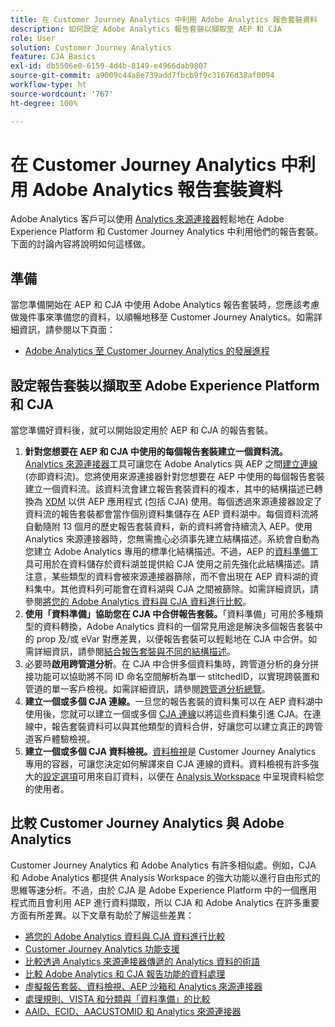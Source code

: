 ```yaml
---
title: 在 Customer Journey Analytics 中利用 Adobe Analytics 報告套裝資料
description: 如何設定 Adobe Analytics 報告套裝以擷取至 AEP 和 CJA
role: User
solution: Customer Journey Analytics
feature: CJA Basics
exl-id: db5506e0-6159-4d4b-8149-e4966dab9807
source-git-commit: a9009c44a8e739add7fbcb9f9c31676d38af0094
workflow-type: ht
source-wordcount: '767'
ht-degree: 100%

---
```


# 在 Customer Journey Analytics 中利用 Adobe Analytics 報告套裝資料

Adobe Analytics 客戶可以使用 [Analytics 來源連接器](https://experienceleague.adobe.com/docs/experience-platform/sources/connectors/adobe-applications/analytics.html?lang=zh-Hant)輕鬆地在 Adobe Experience Platform 和 Customer Journey Analytics 中利用他們的報告套裝。下面的討論內容將說明如何這樣做。

## 準備

當您準備開始在 AEP 和 CJA 中使用 Adobe Analytics 報告套裝時，您應該考慮做幾件事來準備您的資料，以順暢地移至 Customer Journey Analytics。如需詳細資訊，請參閱以下頁面：

* [Adobe Analytics 至 Customer Journey Analytics 的發展進程](/help/getting-started/aa-to-cja.md)

## 設定報告套裝以擷取至 Adobe Experience Platform 和 CJA

當您準備好資料後，就可以開始設定用於 AEP 和 CJA 的報告套裝。

1. **針對您想要在 AEP 和 CJA 中使用的每個報告套裝建立一個資料流。** [Analytics 來源連接器](https://experienceleague.adobe.com/docs/experience-platform/sources/connectors/adobe-applications/analytics.html?lang=zh-Hant)工具可讓您在 Adobe Analytics 與 AEP 之間[建立連線](/help/connections/create-connection.md) (亦即資料流)。您將使用來源連接器針對您想要在 AEP 中使用的每個報告套裝建立一個資料流。該資料流會建立報告套裝資料的複本，其中的結構描述已轉換為 [XDM](https://experienceleague.adobe.com/docs/platform-learn/tutorials/schemas/schemas-and-experience-data-model.html?lang=zh-Hant) 以供 AEP 應用程式 (包括 CJA) 使用。每個透過來源連接器設定了資料流的報告套裝都會當作個別資料集儲存在 AEP 資料湖中。每個資料流將自動隨附 13 個月的歷史報告套裝資料，新的資料將會持續流入 AEP。使用 Analytics 來源連接器時，您無需擔心必須事先建立結構描述。系統會自動為您建立 Adobe Analytics 專用的標準化結構描述。不過，AEP 的[資料準備](https://experienceleague.adobe.com/docs/experience-platform/data-prep/home.html?lang=zh-Hant)工具可用於在資料儲存於資料湖並提供給 CJA 使用之前先強化此結構描述。請注意，某些類型的資料會被來源連接器篩除，而不會出現在 AEP 資料湖的資料集中。其他資料列可能會在資料湖與 CJA 之間被篩除。如需詳細資訊，請參閱[將您的 Adobe Analytics 資料與 CJA 資料進行比較](/help/troubleshooting/compare.md)。
1. **使用「資料準備」協助您在 CJA 中合併報告套裝。**「資料準備」可用於多種類型的資料轉換，Adobe Analytics 資料的一個常見用途是解決多個報告套裝中的 prop 及/或 eVar 對應差異，以便報告套裝可以輕鬆地在 CJA 中合併。如需詳細資訊，請參閱[結合報告套裝與不同的結構描述](/help/use-cases/aa-data/combine-report-suites.md)。
1. 必要時&#x200B;**啟用跨管道分析**。在 CJA 中合併多個資料集時，跨管道分析的身分拼接功能可以協助將不同 ID 命名空間解析為單一 stitchedID，以實現跨裝置和管道的單一客戶檢視。如需詳細資訊，請參閱[跨管道分析總覽](/help/cca/overview.md)。
1. **建立一個或多個 CJA 連線。**&#x200B;一旦您的報告套裝的資料集可以在 AEP 資料湖中使用後，您就可以建立一個或多個 [CJA 連線](/help/connections/overview.md)以將這些資料集引進 CJA。在連線中，報告套裝資料可以與其他類型的資料合併，好讓您可以建立真正的跨管道客戶體驗檢視。
1. **建立一個或多個 CJA 資料檢視。**[資料檢視](/help/data-views/data-views.md)是 Customer Journey Analytics 專用的容器，可讓您決定如何解譯來自 CJA 連線的資料。資料檢視有許多強大的[設定選項](/help/data-views/create-dataview.md)可用來自訂資料，以便在 [Analysis Workspace](/help/analysis-workspace/home.md) 中呈現資料給您的使用者。

## 比較 Customer Journey Analytics 與 Adobe Analytics

Customer Journey Analytics 和 Adobe Analytics 有許多相似處。例如，CJA 和 Adobe Analytics 都提供 Analysis Workspace 的強大功能以進行自由形式的思維等速分析。不過，由於 CJA 是 Adobe Experience Platform 中的一個應用程式而且會利用 AEP 進行資料擷取，所以 CJA 和 Adobe Analytics 在許多重要方面有所差異。以下文章有助於了解這些差異：

* [將您的 Adobe Analytics 資料與 CJA 資料進行比較](/help/troubleshooting/compare.md)
* [Customer Journey Analytics 功能支援](/help/getting-started/aa-vs-cja/cja-aa.md)
* [比較透過 Analytics 來源連接器傳遞的 Analytics 資料的術語](/help/getting-started/aa-vs-cja/terminology.md)
* [比較 Adobe Analytics 和 CJA 報告功能的資料處理](/help/getting-started/aa-vs-cja/data-processing-comparisons.md)
* [虛擬報告套裝、資料檢視、AEP 沙箱和 Analytics 來源連接器](/help/getting-started/aa-vs-cja/vrs-dataview-sandbox-adc.md)
* [處理規則、VISTA 和分類與「資料準備」的比較](/help/getting-started/aa-vs-cja/pr-vista-dataprep.md)
* [AAID、ECID、AACUSTOMID 和 Analytics 來源連接器](/help/getting-started/aa-vs-cja/aaid-ecid-adc.md)
